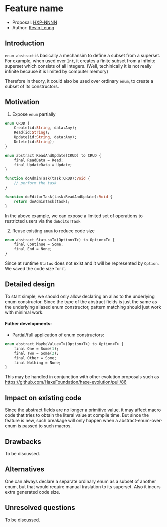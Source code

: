 # Feature name

* Proposal: [HXP-NNNN](NNNN-filename.md)
* Author: [Kevin Leung](https://github.com/kevinresol)

## Introduction

`enum abstract` is basically a mechansim to define a subset from a superset.
For example, when used over `Int`, it creates a finite subset from a infinite superset which consists of all integers. (Well, techinically it is not really infinite because it is limited by computer memory)

Therefore in theory, it could also be used over ordinary `enum`, to create a subset of its constructors.

## Motivation

1. Expose `enum` partially

```haxe
enum CRUD {
	Create(id:String, data:Any);
	Read(id:String);
	Update(id:String, data:Any);
	Delete(id:String);
}

enum abstract ReadAndUpdate(CRUD) to CRUD {
	final ReadData = Read;
	final UpdateData = Update;
}

function doAdminTask(task:CRUD):Void {
	// perform the task
}

function doEditorTask(task:ReadAndUpdate):Void {
	return doAdminTask(task);
}
```

In the above example, we can expose a limited set of operations to restricted users via the `doEditorTask`

2. Reuse existing `enum` to reduce code size

```haxe
enum abstract Status<T>(Option<T>) to Option<T> {
	final Continue = Some;
	final End = None;
}
```

Since at runtime `Status` does not exist and it will be represented by `Option`. We saved the code size for it.


## Detailed design

To start simple, we should only allow declaring an alias to the underlying enum constructor. Since the type of the abstract fields is just the same as the underlying aliased enum constructor, pattern matching should just work with minimal work.

#### Futher developments:

- Partial/full application of enum constructors:

```haxe
enum abstract MaybeValue<T>(Option<T>) to Option<T> {
	final One = Some(1);
	final Two = Some(2);
	final Other = Some;
	final Nothing = None;
}
```

This may be handled in conjunction with other evolution proposals such as https://github.com/HaxeFoundation/haxe-evolution/pull/86

## Impact on existing code

Since the abstract fields are no longer a primitive value, it may affect macro code that tries to obtain the literal value at compile time.
But since the feature is new, such breakage will only happen when a abstract-enum-over-enum is passed to such macros.

## Drawbacks

To be discussed.

## Alternatives

One can always declare a separate ordinary enum as a subset of another enum, but that would require manual traslation to its superset. Also it incurs extra generated code size.

## Unresolved questions

To be discussed.
